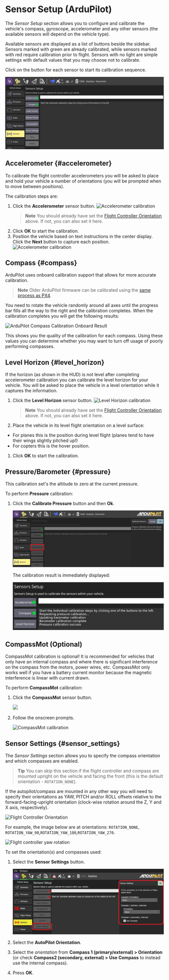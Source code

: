 # Sensor Setup (ArduPilot)

The *Sensor Setup* section allows you to configure and calibrate the vehicle's compass, gyroscope, accelerometer and any other sensors
(the available sensors will depend on the vehicle type).

Available sensors are displayed as a list of buttons beside the sidebar. 
Sensors marked with green are already calibrated, while sensors marked with red require calibration prior to flight.
Sensors with no light are simple settings with default values that you may choose not to calibrate.

Click on the button for each sensor to start its calibration sequence.

![Sensors Setup screen Copter](../../assets/setup/sensor/sensor_setup_overview_ardupilot.jpg)


## Accelerometer {#accelerometer}

To calibrate the flight controller accelerometers you will be asked to place and hold your vehicle a number of orientations (you will be prompted when to move between positions). 

The calibration steps are:

1. Click the **Accelerometer** sensor button.
   ![Accelerometer calibration](../../assets/setup/sensor_accelerometer.jpg)
   > **Note** You should already have set the [Flight Controller Orientation](#flight_controller_orientation) above. 
     If not, you can also set it here. 
1. Click **OK** to start the calibration.   
1. Position the vehicle based on text instructions in the center display. 
   Click the **Next** button to capture each position.
  ![Accelerometer calibration](../../assets/setup/sensor_accelerometer_positions_ardupilot.jpg)


## Compass {#compass}

ArduPilot uses onboard calibration support that allows for more accurate calibration.

> **Note** Older ArduPilot firmware can be calibrated using the [same process as PX4](../SetupView/sensors_px4.md#compass). 

You need to rotate the vehicle randomly around all axes until the progress bar fills all the way to the right and the calibration completes. When the calibration completes you will get the following results:

![ArduPilot Compass Calibration Onboard Result](../../assets/setup/sensor_compass_ardupilot_onboard_calibration_result.jpg)

This shows you the quality of the calibration for each compass. Using these values you can determine whether you may want to turn off usage of poorly performing compasses.


## Level Horizon {#level_horizon}

If the horizon (as shown in the HUD) is not level after completing accelerometer calibration you can calibrate the level horizon for your vehicle. 
You will be asked to place the vehicle in a level orientation while it captures the information.

1. Click the **Level Horizon** sensor button.
   ![Level Horizon calibration](../../assets/setup/sensor_level_horizon.jpg)
   > **Note** You should already have set the [Flight Controller Orientation](#flight_controller_orientation) above. 
     If not, you can also set it here.   
1. Place the vehicle in its level flight orientation on a level surface:
  * For planes this is the position during level flight (planes tend to have their wings slightly pitched up!)
  * For copters this is the hover position.
1. Click **OK** to start the calibration.

## Pressure/Barometer {#pressure}

This calibration set's the altitude to zero at the current pressure.

To perform **Pressure** calibration:

1. Click the **Calibrate Pressure** button and then **Ok**.

   ![Calibrate Pressure](../../assets/setup/sensor/calibrate_pressure_ardupilot.jpg)
   
   The calibration result is immediately displayed:
   
   ![Calibrate Pressure Result](../../assets/setup/sensor/calibrate_pressure_result_ardupilot.jpg)


## CompassMot (Optional)

CompassMot calibration is optional! It is recommended for vehicles that only have an internal compass and where there is significant interference on the compass from the motors, power wires, etc.
CompassMot only works well if you have a battery current monitor because the magnetic interference is linear with current drawn.

To perform **CompassMot** calibration:

1. Click the **CompassMot** sensor button.

   <img src="../../assets/setup/sensor_compass_mot_menu.jpg" style="width: 250px;"/>
1. Follow the onscreen prompts.

   ![CompassMot calibration](../../assets/setup/sensor_compass_mot.jpg)


## Sensor Settings {#sensor_settings}

The *Sensor Settings* section allows you to specify the compass orientation and which compasses are enabled. 

> **Tip** You can skip this section if the flight controller and compass are mounted upright on the vehicle and facing the front (this is the default orientation - `ROTATION_NONE`).

If the autopilot/compass are mounted in any other way you will need to specify their orientations as YAW, PITCH and/or ROLL offsets relative to the forward-facing-upright orientation (clock-wise rotation around the Z, Y and X axis, respectively).

![Flight Controller Orientation](../../assets/setup/flight_controller_orientation.png)

For example, the image below are at orientations: `ROTATION_NONE`, `ROTATION_YAW_90`,`ROTATION_YAW_180`,`ROTATION_YAW_270`.

![Flight controller yaw rotation](../../assets/setup/flight_controller_yaw_rotation.png)

To set the orientation(s) and compasses used:

1. Select the **Sensor Settings** button.

   ![Sensor Settings](../../assets/setup/sensor/sensor_settings_ardupilot.jpg)

1. Select the **AutoPilot Orientation**.
1. Select the *orientation* from **Compass 1 (primary/external) > Orientation** (or check **Compass2 (secondary, external) > Use Compass** to instead use the internal compass).
1. Press **OK**.

